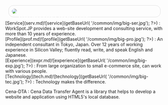 <div class="span8" style="position: relative; margin: 10px; border: 1px solid #ddd; padding: 10px; border-radius: 16px; ">
<div class="span8" style="position: absolute; top 60px; margin: 10px; padding: 10px; color: white; ">
    connecting people and technology.</div>
<img src="<?php echo $_ctrl->getBaseUrl( '/common/img/DSC_1265.jpg'); ?>" style="border-radius:8px; ">
</div>

<div class="dtBox span4" markdown="1">
[Service](serv.md)![service](<?php echo $_ctrl->getBaseUrl( '/common/img/big-ser.jpg'); ?>)
: WorkSpot.JP provides a web-site development and consulting service, with more than 10 years of experience.
</div>

<div class="dtBox span4" markdown="1">
[Profile](prof.md)![profile](<?php echo $_ctrl->getBaseUrl( '/common/img/big-pro.jpg'); ?>)
: An independent consultant in Tokyo, Japan. Over 12 years of working experience in Silicon Valley; fluently read, write, and speak English and Japanese.
</div>

<div class="dtBox span4" markdown="1">
[Experience](expr.md)![experience](<?php echo $_ctrl->getBaseUrl( '/common/img/big-exp.jpg'); ?>)
: From large organization to small e-commerce site, can work with various people.
</div>

<div class="dtBox span4" markdown="1">
[Technology](tech.md)![technology](<?php echo $_ctrl->getBaseUrl( '/common/img/big-tec.jpg'); ?>)
: Technology makes the difference.
</div>

Cena-DTA
: Cena Data Transfer Agent is a library that helps to develop a website and application using HTML5's local database.